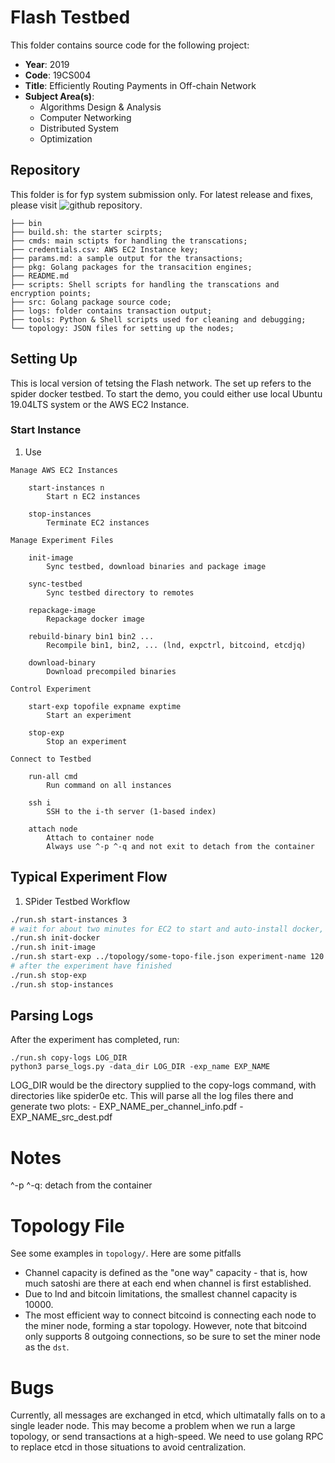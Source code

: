 # Flash Testbed

This folder contains source code for the following project:

- **Year**: 2019
- **Code**: 19CS004
- **Title**: Efficiently Routing Payments in Off-chain Network
- **Subject Area(s)**:
	- Algorithms Design & Analysis
	- Computer Networking
	- Distributed System
	- Optimization


## Repository

This folder is for fyp system submission only. For latest release and fixes, please visit ![github repository](https://github.com/isdanni/19cs004).

```shell
├── bin
├── build.sh: the starter scirpts;
├── cmds: main sctipts for handling the transcations;
├── credentials.csv: AWS EC2 Instance key;
├── params.md: a sample output for the transactions;
├── pkg: Golang packages for the transacition engines;
├── README.md
├── scripts: Shell scripts for handling the transcations and encryption points;
├── src: Golang package source code;
├── logs: folder contains transaction output;
├── tools: Python & Shell scripts used for cleaning and debugging;
└── topology: JSON files for setting up the nodes;
```

## Setting Up

This is local version of tetsing the Flash network. The set up refers to the spider docker testbed. To start the demo, you could either use local Ubuntu 19.04LTS system or the AWS EC2 Instance.

### Start Instance

1. Use 

```
Manage AWS EC2 Instances

    start-instances n
        Start n EC2 instances

    stop-instances
        Terminate EC2 instances

Manage Experiment Files

    init-image
        Sync testbed, download binaries and package image

    sync-testbed
        Sync testbed directory to remotes

    repackage-image
        Repackage docker image

    rebuild-binary bin1 bin2 ...
        Recompile bin1, bin2, ... (lnd, expctrl, bitcoind, etcdjq)

    download-binary
        Download precompiled binaries

Control Experiment

    start-exp topofile expname exptime
        Start an experiment

    stop-exp
        Stop an experiment

Connect to Testbed

    run-all cmd
        Run command on all instances

    ssh i
        SSH to the i-th server (1-based index)

    attach node
        Attach to container node
        Always use ^-p ^-q and not exit to detach from the container

```

## Typical Experiment Flow

1. SPider Testbed Workflow

```bash
./run.sh start-instances 3
# wait for about two minutes for EC2 to start and auto-install docker, go, etc.
./run.sh init-docker
./run.sh init-image
./run.sh start-exp ../topology/some-topo-file.json experiment-name 120
# after the experiment have finished
./run.sh stop-exp
./run.sh stop-instances
```

## Parsing Logs

After the experiment has completed, run:
```
./run.sh copy-logs LOG_DIR
python3 parse_logs.py -data_dir LOG_DIR -exp_name EXP_NAME	
```

LOG_DIR would be the directory supplied to the copy-logs command, with
directories like spider0e etc. This will parse all the log files there
and generate two plots:
	- EXP_NAME_per_channel_info.pdf
	- EXP_NAME_src_dest.pdf	

# Notes
^-p ^-q: detach from the container

# Topology File

See some examples in `topology/`. Here are some pitfalls

- Channel capacity is defined as the "one way" capacity - that is, how much satoshi are there at each end when channel is first established.
- Due to lnd and bitcoin limitations, the smallest channel capacity is 10000.
- The most efficient way to connect bitcoind is connecting each node to the miner node, forming a star topology. However, note that bitcoind only supports 8 outgoing connections, so be sure to set the miner node as the `dst`.

# Bugs

Currently, all messages are exchanged in etcd, which ultimatally falls on to a single leader node. This may become a problem when we run a large topology, or send transactions at a high-speed. We need to use golang RPC to replace etcd in those situations to avoid centralization.

